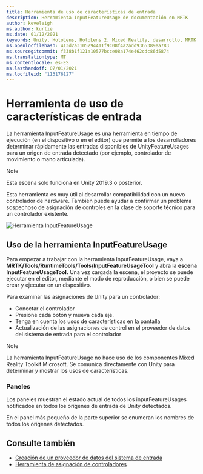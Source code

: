 ```yaml
---
title: Herramienta de uso de características de entrada
description: Herramienta InputFeatureUsage de documentación en MRTK
author: keveleigh
ms.author: kurtie
ms.date: 01/12/2021
keywords: Unity, HoloLens, HoloLens 2, Mixed Reality, desarrollo, MRTK
ms.openlocfilehash: 413d2a3105294411f9c08f4a2add9365389ea783
ms.sourcegitcommit: f338b1f121a10577bcce08a174e462cdc86d5874
ms.translationtype: MT
ms.contentlocale: es-ES
ms.lasthandoff: 07/01/2021
ms.locfileid: "113176127"
---
```

# <a name="input-feature-usage-tool"></a>Herramienta de uso de características de entrada

La herramienta InputFeatureUsage es una herramienta en tiempo de ejecución (en el dispositivo o en el editor) que permite a los desarrolladores determinar rápidamente las entradas disponibles de UnityFeatureUsages para un origen de entrada detectado (por ejemplo, controlador de movimiento o mano articulada).

> [!NOTE]
> Esta escena solo funciona en Unity 2019.3 o posterior.

Esta herramienta es muy útil al desarrollar compatibilidad con un nuevo controlador de hardware. También puede ayudar a confirmar un problema sospechoso de asignación de controles en la clase de soporte técnico para un controlador existente.

![Herramienta InputFeatureUsage](../images/controller-mapping-tool/InputFeatureUsages.png)

## <a name="using-the-inputfeatureusage-tool"></a>Uso de la herramienta InputFeatureUsage

Para empezar a trabajar con la herramienta InputFeatureUsage, vaya a **MRTK/Tools/RuntimeTools/Tools/InputFeatureUsageTool** y abra la **escena InputFeatureUsageTool.** Una vez cargada la escena, el proyecto se puede ejecutar en el editor, mediante el modo de reproducción, o bien se puede crear y ejecutar en un dispositivo.

Para examinar las asignaciones de Unity para un controlador:

- Conectar el controlador
- Presione cada botón y mueva cada eje.
- Tenga en cuenta los usos de características en la pantalla
- Actualización de las asignaciones de control en el proveedor de datos del sistema de entrada para el controlador

> [!NOTE]
> La herramienta InputFeatureUsage no hace uso de los componentes Mixed Reality Toolkit Microsoft. Se comunica directamente con Unity para determinar y mostrar los usos de características.

### <a name="panels"></a>Paneles

Los paneles muestran el estado actual de todos los inputFeatureUsages notificados en todos los orígenes de entrada de Unity detectados.

En el panel más pequeño de la parte superior se enumeran los nombres de todos los orígenes detectados.

## <a name="see-also"></a>Consulte también

- [Creación de un proveedor de datos del sistema de entrada](../input/create-data-provider.md)
- [Herramienta de asignación de controladores](controller-mapping-tool.md)
